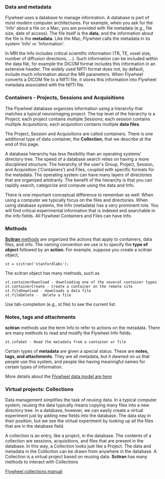 
### Data and metadata
Flywheel uses a database to manage information.  A database is part of most modern computer architectures. For example, when you ask for the 'Info' about a file on a Mac, you are provided with file metadata (e.g., file size, date of access). The file itself is the **data**, and the information about the file is the **metadata**. Like the Mac, Flywheel calls the metadata in its system 'Info' or 'Information'.

In MRI the Info includes critical scientific information (TR, TE, voxel size, number of diffusion directions, ...). Such information can be included within the data file, for example the DICOM format includes this information in an extensive header. The widely used NIfTI format does not, by default, include much information about the MR parameters. When Flywheel converts a DICOM file to a NIfTI file, it stores this information into Flywheel metadata associated with the NIfTI file.

### Containers - Projects, Sessions and Acquisitions
The Flywheel database organizes information using a hierarchy that matches a typical neuroimaging project. The top level of the hierarchy is a Project; each project contains multiple Sessions; each session contains multiple Acquisitions; each acquisition contains multiple **data files**.

The Project, Session and Acquisitions are called containers.  There is one additional type of data container, the **Collection**, that we describe at the end of this page.

A database hierarchy has less flexibility than an operating systems' directory tree. The speed of a database search relies on having a more disciplined structure:  The hierarchy of the user's Group, Project, Session, and Acquisition ('Containers') and Files, coupled with specific formats for the metadata. The operating system can have many layers of directories that are organized arbitrarily. The benefit of the hierarchy is that you can rapidly search, categorize and compute using the data and Info.

There is one important conceptual difference to remember as well: When using a computer we typically focus on the files and directories. When using database systems, the Info (metadata) has a very prominent role. You will find critical experimental information that is indexed and searchable in the Info fields. All Flywheel Containers and Files can have Info. 

### Methods

[**Scitran** methods](https://github.com/vistalab/scitran/wiki/scitran-methods) are organized the actions that apply to containers, data files, and info. The naming convention we use is to specify the **type of object** followed by an **action**.  For example, suppose you create a scitran object, 

    st = scitran('stanfordlabs');

The scitran object has many methods, such as
```
st.containerDownload - downloading one of the several container types
st.containerCreate - Create a container on the remote site
st.fileDownload - downloads a data file
st.fileDelete -  delete a file
```
Use tab-completion (e.g., st.file<Tab>) to see the current list.

### Notes, tags and attachments

**scitran** methods use the term Info to refer to actions on the metadata. There are many methods to read and modify the Flywheel Info fields.

    st.infoGet - Read the metadata from a container or file

Certain types of **metadata** are given a special status.  These are **notes, tags, and attachments**.  They are all metadata, but it dawned on us that people use this system, and people like having meaningful names for certain types of information. 

More details about the [Flywheel data model are here](Flywheel-data-model)

### Virtual projects:  Collections

Data management simplifies the task of reusing data.  In a typical computer system, reusing the data typically means copying many files into a new directory tree.  In a database, however, we can easily create a virtual experiment just by adding new fields into the database.  The data stay in their position, but we see the virtual experiment by looking up all the files that are in the database field.

A collection is an entry, like a project, in the database.  The contents of a collection are sessions, acquisitions, and files that are present in the database.  In this way, a Collection looks just like a Project.  The data and metadata in the Collection can be drawn from anywhere in the database.  A Collection is a virtual project based on reusing data.  **Scitran** has many methods to interact with Collections

[Flywheel collections manual](https://docs.flywheel.io/display/EM/Using+Collections)